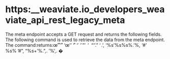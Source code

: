 # https:\_\_weaviate.io_developers_weaviate_api_rest_legacy_meta

The meta endpoint accepts a GET request and returns the following fields. The following command is used to retrieve the data from the meta endpoint. The command:returns:œ˚˚’˚ ‘œ’’ ‘˚ ‘˙ ’˙”’  ’  “‘’.” ‘ .’, ‘%s’%s%s%.’%, ‘#’ %s% ’#”, “%s+’%.”,. ’%’,. �
